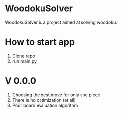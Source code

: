 # WoodokuSolver
WoodokuSolver is a project aimed at solving woodoku.

# How to start app  
1. Clone repo  
2. run main.py  

# V 0.0.0
1. Choosing the best move for only one piece  
2. There is no optimization (at all)  
3. Poor board evaluation algorithm  
